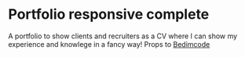 # Portfolio responsive complete
A portfolio to show clients and recruiters as a CV where I can show my experience and knowlege in a fancy way!
Props to [Bedimcode](https://www.youtube.com/c/Bedimcode)
